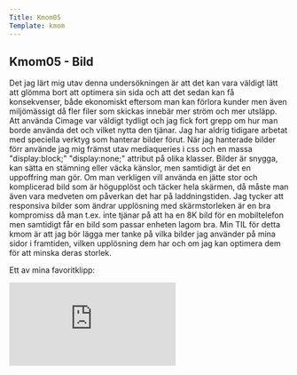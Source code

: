 ```yaml
---
Title: Kmom05
Template: kmom
---
```


## Kmom05 - Bild

Det jag lärt mig utav denna undersökningen är att det kan vara väldigt lätt att glömma bort att optimera sin sida och att det sedan kan få konsekvenser, både ekonomiskt eftersom man kan förlora kunder men även miljömässigt då fler filer som skickas innebär mer ström och mer utsläpp.
Att använda Cimage var väldigt tydligt och jag fick fort grepp om hur man borde använda det och vilket nytta den tjänar. Jag har aldrig tidigare arbetat med speciella verktyg som hanterar bilder förut. När jag hanterade bilder förr använde jag mig främst utav mediaqueries i css och en massa "display:block;" "display:none;" attribut på olika klasser.
Bilder är snygga, kan sätta en stämning eller väcka känslor, men samtidigt är det en uppoffring man gör. Om man verkligen vill använda en jätte stor och komplicerad bild som är högupplöst och täcker hela skärmen, då måste man även vara medveten om påverkan det har på laddningstiden. Jag tycker att responsiva bilder som ändrar upplösning med skärmstorleken är en bra kompromiss då man t.ex. inte tjänar på att ha en 8K bild för en mobiltelefon men samtidigt får en bild som passar enheten lagom bra.
Min TIL för detta kmom är att jag bör lägga mer tanke på vilka bilder jag använder på mina sidor i framtiden, vilken upplösning dem har och om jag kan optimera dem för att minska deras storlek.

Ett av mina favoritklipp:
<div class="embed-container">
    <iframe src="https://www.youtube.com/embed/zBJU9ndpH1Q" frameborder="0" allow="accelerometer; autoplay; clipboard-write; encrypted-media; gyroscope; picture-in-picture" allowfullscreen></iframe>
</div>
